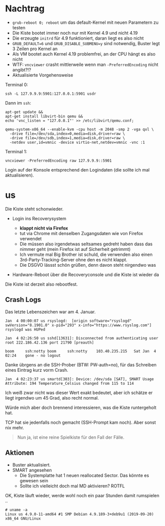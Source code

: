 # Nachtrag

- `grub-reboot 0; reboot` um das default-Kernel mit neuen Parametern zu testen
- Die Kiste bootet immer noch nur mit Kernel 4.9 und nicht 4.19
- Die erzeugte `initrd` für 4.9 funktioniert, daran liegt es also nicht
- `GRUB_DEFAULT=6` und `GRUB_DISABLE_SUBMENU=y` sind notwendig, Buster legt 3 Zeilen pro Kernel an
- Als VM bootet auch Kernel 4.19 problemfrei, an der CPU hängt es also nicht
- WTF: `vncviewer` crasht mittlerweile wenn man `-PreferredEncoding` nicht angibt?!?
- Aktualisierte Vorgehensweise

Terminal 0:

    ssh -L 127.9.9.9:5901:127.0.0.1:5901 usdr

Dann im `ssh`:

    apt-get update &&
    apt-get install libvirt-bin qemu &&
    echo 'vnc_listen = "127.0.0.1"' >> /etc/libvirt/qemu.conf;

    qemu-system-x86_64 --enable-kvm -cpu host -m 2048 -smp 2 -vga qxl \
      -drive file=/dev/sda,index=0,media=disk,driver=raw \
      -drive file=/dev/sdb,index=1,media=disk,driver=raw \
      -netdev user,id=vmnic -device virtio-net,netdev=vmnic -vnc :1
      
Terminal 1:

    vncviewer -PreferredEncoding raw 127.9.9.9::5901

Login auf der Konsole entsprechend den Logindaten (die sollte ich mal aktualisieren).


# us

Die Kiste steht schonwieder.

- Login ins Recoverysystem
  - **klappt nicht via Firefox**
  - tut via Chrome mit denselben Zugangsdaten wie von Firefox verwendet
  - Die müssen also irgendetwas seltsames gedreht haben dass das nimmer geht (mein Firefox ist auf Sicherheit getrimmt)
  - Ich vermute mal Big Brother ist schuld, die verwenden also einen 3rd-Party-Tracking-Server ohne den es nicht klappt.
  - Die DSGVO lässst schön grüßen, denn davon steht nirgendwo was

- Hardware-Reboot über die Recoveryconsole und die Kiste ist wieder da

Die Kiste ist derzeit also rebootfest.

## Crash Logs

Das letzte Lebenszeichen war am 4. Januar.

```
Jan  4 00:00:07 us rsyslogd:  [origin software="rsyslogd" swVersion="8.1901.0" x-pid="293" x-info="https://www.rsyslog.com"] rsyslogd was HUPed
```

```
Jan  4 02:26:50 us sshd[13631]: Disconnected from authenticating user root 222.186.42.136 port 21790 [preauth]
```

```
boom     ssh:notty boom     ssh:notty    103.40.235.215   Sat Jan  4 02:24    gone - no logout

```

Danke übrgens an die SSH-Prober (BTW: PW-auth=no), für das Schreiben eines Eintrag kurz vorm Crash.

```
Jan  4 02:23:37 us smartd[303]: Device: /dev/sda [SAT], SMART Usage Attribute: 194 Temperature_Celsius changed from 115 to 114
```

Ich weiß zwar nicht was dieser Wert exakt bedeutet, aber ich schätze er liegt irgendwo um 45 Grad, also recht normal.

Würde mich aber doch brennend interessieren, was die Kiste runtergeholt hat.

TCP hat sie jedenfalls noch gemacht (SSH-Prompt kam noch).  Aber sonst nix mehr.

> Nun ja, ist eine reine Spielkiste für den Fall der Fälle.


## Aktionen

- Buster aktualisiert.
- SMART angesehen
  - Die Systemplatte hat 1 neuen reallocated Sector.  Das könnte es gewesen sein
  - Sollte ich vielleicht doch mal MD aktivieren?  ROTFL

OK, Kiste läuft wieder, werde wohl noch ein paar Stunden damit rumspielen ..

```
# uname -a
Linux us 4.9.0-11-amd64 #1 SMP Debian 4.9.189-3+deb9u1 (2019-09-20) x86_64 GNU/Linux
```
